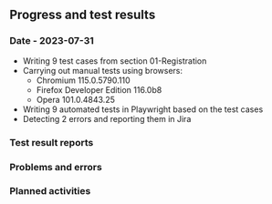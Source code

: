 ## Progress and test results

### Date - 2023-07-31

- Writing 9 test cases from section 01-Registration
- Carrying out manual tests using browsers:
    - Chromium 115.0.5790.110
    - Firefox Developer Edition 116.0b8
    - Opera 101.0.4843.25
- Writing 9 automated tests in Playwright based on the test cases
- Detecting 2 errors and reporting them in Jira

### Test result reports



### Problems and errors



### Planned activities




